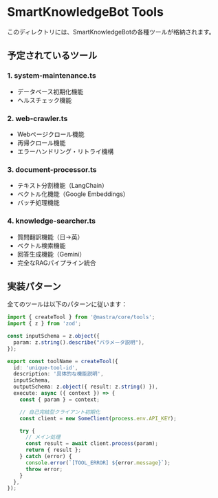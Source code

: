 # SmartKnowledgeBot Tools

このディレクトリには、SmartKnowledgeBotの各種ツールが格納されます。

## 予定されているツール

### 1. system-maintenance.ts
- データベース初期化機能
- ヘルスチェック機能

### 2. web-crawler.ts
- Webページクロール機能
- 再帰クロール機能
- エラーハンドリング・リトライ機構

### 3. document-processor.ts
- テキスト分割機能（LangChain）
- ベクトル化機能（Google Embeddings）
- バッチ処理機能

### 4. knowledge-searcher.ts
- 質問翻訳機能（日→英）
- ベクトル検索機能
- 回答生成機能（Gemini）
- 完全なRAGパイプライン統合

## 実装パターン

全てのツールは以下のパターンに従います：

```typescript
import { createTool } from '@mastra/core/tools';
import { z } from 'zod';

const inputSchema = z.object({
  param: z.string().describe("パラメータ説明"),
});

export const toolName = createTool({
  id: 'unique-tool-id',
  description: '具体的な機能説明',
  inputSchema,
  outputSchema: z.object({ result: z.string() }),
  execute: async ({ context }) => {
    const { param } = context;

    // 自己完結型クライアント初期化
    const client = new SomeClient(process.env.API_KEY);

    try {
      // メイン処理
      const result = await client.process(param);
      return { result };
    } catch (error) {
      console.error(`[TOOL_ERROR] ${error.message}`);
      throw error;
    }
  },
});
```
